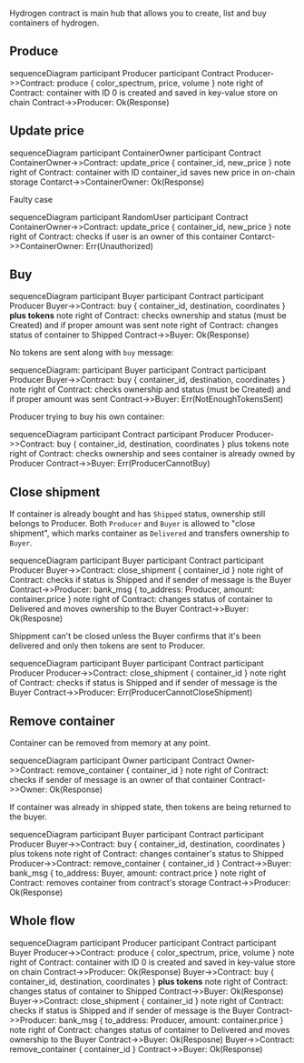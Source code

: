 Hydrogen contract is main hub that allows you to create, list and buy containers of hydrogen.

## Produce

sequenceDiagram
  participant Producer
  participant Contract
  Producer->>Contract: produce { color_spectrum, price, volume }
  note right of Contract: container with ID 0 is created and saved in key-value store on chain
  Contract->>Producer: Ok(Response)

## Update price

sequenceDiagram
  participant ContainerOwner
  participant Contract
  ContainerOwner->>Contract: update_price { container_id, new_price }
  note right of Contract: container with ID container_id saves new price in on-chain storage
  Contarct->>ContainerOwner: Ok(Response)

Faulty case

sequenceDiagram
  participant RandomUser
  participant Contract
  ContainerOwner->>Contract: update_price { container_id, new_price }
  note right of Contract: checks if user is an owner of this container
  Contarct->>ContainerOwner: Err(Unauthorized)

## Buy

sequenceDiagram
  participant Buyer
  participant Contract
  participant Producer
  Buyer->>Contract: buy { container_id, destination, coordinates } **plus tokens**
  note right of Contract: checks ownership and status (must be Created) and if proper amount was sent
  note right of Contract: changes status of container to Shipped
  Contract->>Buyer: Ok(Response)


No tokens are sent along with `buy` message:

sequenceDiagram:
  participant Buyer
  participant Contract
  participant Producer
  Buyer->>Contract: buy { container_id, destination, coordinates }
  note right of Contract: checks ownership and status (must be Created) and if proper amount was sent
  Contract->>Buyer: Err(NotEnoughTokensSent)


Producer trying to buy his own container:

sequenceDiagram
  participant Contract
  participant Producer
  Producer->>Contract: buy { container_id, destination, coordinates } plus tokens
  note right of Contract: checks ownership and sees container is already owned by Producer
  Contract->>Buyer: Err(ProducerCannotBuy)


## Close shipment

If container is already bought and has `Shipped` status, ownership still belongs to Producer. Both `Producer` and `Buyer` is allowed to "close shipment", which marks container as `Delivered` and transfers ownership to `Buyer`.

sequenceDiagram
  participant Buyer
  participant Contract
  participant Producer
  Buyer->>Contract: close_shipment { container_id }
  note right of Contract: checks if status is Shipped and if sender of message is the Buyer
  Contract->>Producer: bank_msg { to_address: Producer, amount: container.price }
  note right of Contract: changes status of container to Delivered and moves ownership to the Buyer
  Contract->>Buyer: Ok(Resposne)


Shippment can't be closed unless the Buyer confirms that it's been delivered and only then tokens are sent to Producer.

sequenceDiagram
  participant Buyer
  participant Contract
  participant Producer
  Producer->>Contract: close_shipment { container_id }
  note right of Contract: checks if status is Shipped and if sender of message is the Buyer
  Contract->>Producer: Err(ProducerCannotCloseShipment)


## Remove container

Container can be removed from memory at any point.

sequenceDiagram
  participant Owner
  participant Contract
  Owner->>Contract: remove_container { container_id }
  note right of Contract: checks if sender of message is an owner of that container
  Contract->>Owner: Ok(Response)

If container was already in shipped state, then tokens are being returned to the buyer.

sequenceDiagram
  participant Buyer
  participant Contract
  participant Producer
  Buyer->>Contract: buy { container_id, destination, coordinates } plus tokens
  note right of Contract: changes container's status to Shipped
  Producer->>Contract: remove_container { container_id }
  Contract->>Buyer: bank_msg { to_address: Buyer, amount: contract.price }
  note right of Contract: removes container from contract's storage
  Contract->>Producer: Ok(Response)


## Whole flow

sequenceDiagram
  participant Producer
  participant Contract
  participant Buyer
  Producer->>Contract: produce { color_spectrum, price, volume }
  note right of Contract: container with ID 0 is created and saved in key-value store on chain
  Contract->>Producer: Ok(Response)
  Buyer->>Contract: buy { container_id, destination, coordinates } **plus tokens**
  note right of Contract: changes status of container to Shipped
  Contract->>Buyer: Ok(Response)
  Buyer->>Contract: close_shipment { container_id }
  note right of Contract: checks if status is Shipped and if sender of message is the Buyer
  Contract->>Producer: bank_msg { to_address: Producer, amount: container.price }
  note right of Contract: changes status of container to Delivered and moves ownership to the Buyer
  Contract->>Buyer: Ok(Resposne)
  Buyer->>Contract: remove_container { container_id }
  Contract->>Buyer: Ok(Response)



